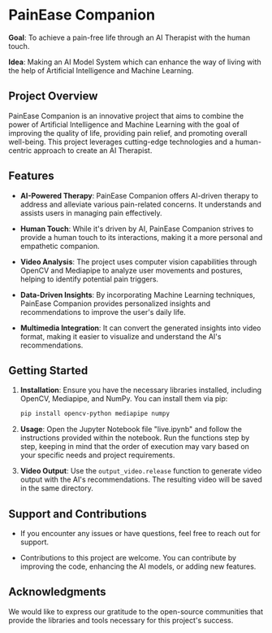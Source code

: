 # PainEase Companion

**Goal**: To achieve a pain-free life through an AI Therapist with the human touch.

**Idea**: Making an AI Model System which can enhance the way of living with the help of Artificial Intelligence and Machine Learning.

## Project Overview

PainEase Companion is an innovative project that aims to combine the power of Artificial Intelligence and Machine Learning with the goal of improving the quality of life, providing pain relief, and promoting overall well-being. This project leverages cutting-edge technologies and a human-centric approach to create an AI Therapist.

## Features

- **AI-Powered Therapy**: PainEase Companion offers AI-driven therapy to address and alleviate various pain-related concerns. It understands and assists users in managing pain effectively.

- **Human Touch**: While it's driven by AI, PainEase Companion strives to provide a human touch to its interactions, making it a more personal and empathetic companion.

- **Video Analysis**: The project uses computer vision capabilities through OpenCV and Mediapipe to analyze user movements and postures, helping to identify potential pain triggers.

- **Data-Driven Insights**: By incorporating Machine Learning techniques, PainEase Companion provides personalized insights and recommendations to improve the user's daily life.

- **Multimedia Integration**: It can convert the generated insights into video format, making it easier to visualize and understand the AI's recommendations.

## Getting Started

1. **Installation**: Ensure you have the necessary libraries installed, including OpenCV, Mediapipe, and NumPy. You can install them via pip:

   ```bash
   pip install opencv-python mediapipe numpy
   ```

2. **Usage**: Open the Jupyter Notebook file "live.ipynb" and follow the instructions provided within the notebook. Run the functions step by step, keeping in mind that the order of execution may vary based on your specific needs and project requirements.

3. **Video Output**: Use the `output_video.release` function to generate video output with the AI's recommendations. The resulting video will be saved in the same directory.

## Support and Contributions

- If you encounter any issues or have questions, feel free to reach out for support.

- Contributions to this project are welcome. You can contribute by improving the code, enhancing the AI models, or adding new features.

## Acknowledgments

We would like to express our gratitude to the open-source communities that provide the libraries and tools necessary for this project's success.
